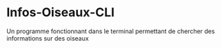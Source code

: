 # Infos-Oiseaux-CLI
Un programme fonctionnant dans le terminal permettant de chercher des informations sur des oiseaux
